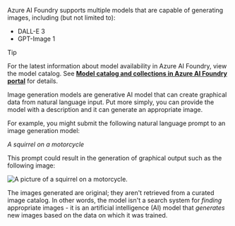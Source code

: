 Azure AI Foundry supports multiple models that are capable of generating images, including (but not limited to):

- DALL-E 3
- GPT-Image 1

> [!TIP]
> For the latest information about model availability in Azure AI Foundry, view the model catalog. See **[Model catalog and collections in Azure AI Foundry portal](/azure/ai-foundry/how-to/model-catalog-overview?azure-portal=true)** for details.

Image generation models are generative AI model that can create graphical data from natural language input. Put more simply, you can provide the model with a description and it can generate an appropriate image.

For example, you might submit the following natural language prompt to an image generation model:

*A squirrel on a motorcycle*

This prompt could result in the generation of graphical output such as the following image:

![A picture of a squirrel on a motorcycle.](../media/squirrel-on-motorcycle.png)

The images generated are original; they aren't retrieved from a curated image catalog. In other words, the model isn't a search system for *finding* appropriate images - it is an artificial intelligence (AI) model that *generates* new images based on the data on which it was trained.
